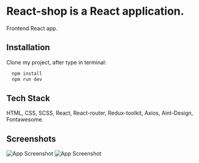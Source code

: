 
# React-shop is a React application.

Frontend React app.

## Installation

Clone my project, after type in terminal:

```bash
  npm install 
  npm run dev
```

## Tech Stack

HTML, CSS, SCSS, React, React-router, Redux-toolkit, Axios, Aint-Design, Fontawesome.

## Screenshots

![App Screenshot](https://i.postimg.cc/1zsFG8Zw/react-shop1.jpg)
![App Screenshot](https://i.postimg.cc/hj37RMQ1/react-shop2.jpg)
